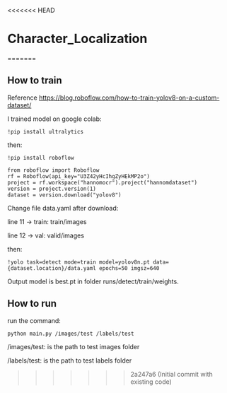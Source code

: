 <<<<<<< HEAD
# Character_Localization
=======
## How to train
Reference https://blog.roboflow.com/how-to-train-yolov8-on-a-custom-dataset/

I trained model on google colab:

    !pip install ultralytics

then:

    !pip install roboflow

    from roboflow import Roboflow
    rf = Roboflow(api_key="U3Z42yHcIhgZyHEkMP2o")
    project = rf.workspace("hannomocr").project("hannomdataset")
    version = project.version(1)
    dataset = version.download("yolov8")

Change file data.yaml after download: 

line 11 -> train: train/images

line 12 -> val: valid/images

then:

    !yolo task=detect mode=train model=yolov8n.pt data={dataset.location}/data.yaml epochs=50 imgsz=640

Output model is best.pt in folder runs/detect/train/weights.

## How to run

run the command:

    python main.py /images/test /labels/test

/images/test: is the path to test images folder

/labels/test: is the path to test labels folder
>>>>>>> 2a247a6 (Initial commit with existing code)
